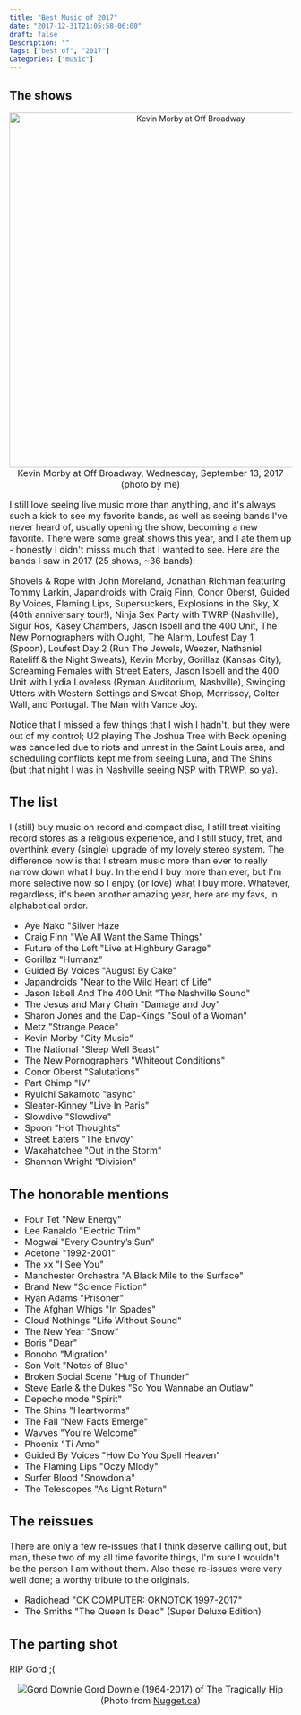 ```yaml
---
title: "Best Music of 2017"
date: "2017-12-31T21:05:58-06:00"
draft: false
Description: ""
Tags: ["best of", "2017"]
Categories: ["music"]
---
```


## The shows

<p align="center"><img width="632" src="/2017/best/kevin_morby_offbroadway.jpg" alt="Kevin Morby at Off Broadway">
<font size="3">Kevin Morby at Off Broadway, Wednesday, September 13, 2017 (photo by me)</p>

I still love seeing live music more than anything, and it's always such a kick to see my favorite bands, as well as seeing bands I've never heard of, usually opening the show, becoming a new favorite. There were some great shows this year, and I ate them up - honestly I didn't misss much that I wanted to see. Here are the bands I saw in 2017 (25 shows, ~36 bands):

Shovels & Rope with John Moreland, Jonathan Richman featuring Tommy Larkin, Japandroids with Craig Finn, Conor Oberst, Guided By Voices, Flaming Lips, Supersuckers, Explosions in the Sky, X (40th anniversary tour!), Ninja Sex Party with TWRP (Nashville), Sigur Ros, Kasey Chambers, Jason Isbell and the 400 Unit, The New Pornographers with Ought, The Alarm, Loufest Day 1 (Spoon), Loufest Day 2 (Run The Jewels, Weezer, Nathaniel Rateliff & the Night Sweats), Kevin Morby, Gorillaz (Kansas City), Screaming Females with Street Eaters, Jason Isbell and the 400 Unit with Lydia Loveless (Ryman Auditorium, Nashville), Swinging Utters with Western Settings and Sweat Shop, Morrissey, Colter Wall, and Portugal. The Man with Vance Joy.

Notice that I missed a few things that I wish I hadn't, but they were out of my control; U2 playing The Joshua Tree with Beck opening was cancelled due to riots and unrest in the Saint Louis area, and scheduling conflicts kept me from seeing Luna, and The Shins (but that night I was in Nashville seeing NSP with TRWP, so ya).

## The list

I (still) buy music on record and compact disc, I still treat visiting record stores as a religious experience, and I still study, fret, and overthink every (single) upgrade of my lovely stereo system. The difference now is that I stream music more than ever to really narrow down what I buy. In the end I buy more than ever, but I'm more selective now so I enjoy (or love) what I buy more. Whatever, regardless, it's been another amazing year, here are my favs, in alphabetical order.

* Aye Nako "Silver Haze
* Craig Finn "We All Want the Same Things"
* Future of the Left "Live at Highbury Garage"
* Gorillaz "Humanz"
* Guided By Voices "August By Cake"
* Japandroids "Near to the Wild Heart of Life"
* Jason Isbell And The 400 Unit "The Nashville Sound"
* The Jesus and Mary Chain "Damage and Joy"
* Sharon Jones and the Dap-Kings "Soul of a Woman"
* Metz "Strange Peace"
* Kevin Morby "City Music"
* The National "Sleep Well Beast"
* The New Pornographers "Whiteout Conditions"
* Conor Oberst "Salutations"
* Part Chimp "IV"
* Ryuichi Sakamoto "async"
* Sleater-Kinney "Live In Paris"
* Slowdive "Slowdive"
* Spoon "Hot Thoughts"
* Street Eaters "The Envoy"
* Waxahatchee "Out in the Storm"
* Shannon Wright "Division"

## The honorable mentions

* Four Tet "New Energy"
* Lee Ranaldo "Electric Trim"
* Mogwai "Every Country’s Sun"
* Acetone "1992-2001"
* The xx "I See You"
* Manchester Orchestra "A Black Mile to the Surface"
* Brand New "Science Fiction"
* Ryan Adams "Prisoner"
* The Afghan Whigs "In Spades"
* Cloud Nothings "Life Without Sound"
* The New Year "Snow"
* Boris "Dear"
* Bonobo "Migration"
* Son Volt "Notes of Blue"
* Broken Social Scene "Hug of Thunder"
* Steve Earle & the Dukes "So You Wannabe an Outlaw"
* Depeche mode "Spirit"
* The Shins "Heartworms"
* The Fall "New Facts Emerge"
* Wavves "You're Welcome"
* Phoenix "Ti Amo"
* Guided By Voices "How Do You Spell Heaven"
* The Flaming Lips "Oczy Mlody"
* Surfer Blood "Snowdonia"
* The Telescopes "As Light Return"

## The reissues

There are only a few re-issues that I think deserve calling out, but man, these two of my all time favorite things, I'm sure I wouldn't be the person I am without them. Also these re-issues were very well done; a worthy tribute to the originals.

* Radiohead "OK COMPUTER: OKNOTOK 1997-2017"
* The Smiths "The Queen Is Dead" (Super Deluxe Edition)

## The parting shot

RIP Gord ;(

<p align="center"><img src="/2017/best/gord.jpg" alt="Gord Downie">
<font size="3">Gord Downie (1964-2017) of The Tragically Hip<br />
(Photo from <a href="http://www.nugget.ca/2016/08/18/memorial-gardens-to-host-up-to-4000-hip-fans">Nugget.ca</a>)</p>
